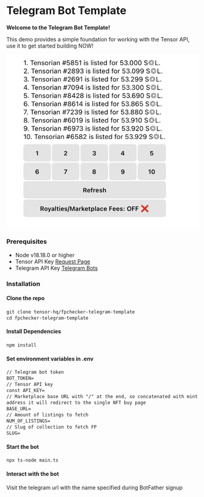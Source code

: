 # Telegram Bot Template

**Welcome to the Telegram Bot Template!**

This demo provides a simple foundation for working with the Tensor API, use it to get started building NOW!

![Sample Screenshot](https://github.com/tensor-hq/fpchecker-telegram-template/blob/main/image.png?raw=true)

### Prerequisites

- Node v18.18.0 or higher
- Tensor API Key [Request Page](https://tensor.readme.io/page/tensor-api-form)
- Telegram API Key [Telegram Bots](https://core.telegram.org/bots)

### Installation

#### Clone the repo

```shell
git clone tensor-hq/fpchecker-telegram-template
cd fpchecker-telegram-template
```

#### Install Dependencies

```shell
npm install
```

#### Set environment variables in .env
```
// Telegram bot token
BOT_TOKEN=
// Tensor API key
const API_KEY=
// Marketplace base URL with "/" at the end, so concatenated with mint address it will redirect to the single NFT buy page
BASE_URL=
// Amount of listings to fetch
NUM_OF_LISTINGS=
// Slug of collection to fetch FP
SLUG=
```

#### Start the bot

```
npx ts-node main.ts
```

#### Interact with the bot
Visit the telegram url with the name specified during BotFather signup